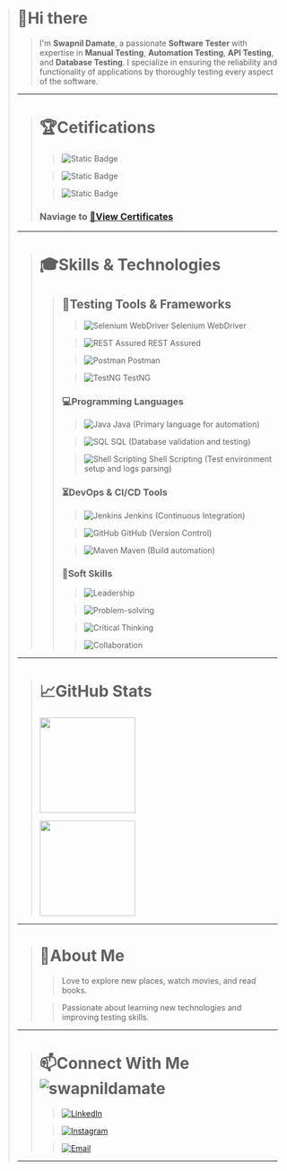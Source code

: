 > # 👋Hi there
>> I'm **Swapnil Damate**, a passionate **Software Tester** with expertise in **Manual Testing**, **Automation Testing**,
**API Testing**, and **Database Testing**. I specialize in ensuring the reliability and functionality of applications by
> > thoroughly testing every aspect of the software.
>---
>> # 🏆Cetifications
>>> ![Static Badge](https://img.shields.io/badge/ISTQB_Certified_Tester-Foundation_Level-43B02A)
>>
>>> ![Static Badge](https://img.shields.io/badge/Git_Hub-Foundation_Level-43B02A)
>>
>>> ![Static Badge](https://img.shields.io/badge/Git_Hub-Copilot-43B02A)
> >
>>### Naviage to [📜View Certificates](certificate.md)
>---
>> # 🎓Skills & Technologies
>>> ## 📁Testing Tools & Frameworks
>>>> ![Selenium WebDriver](https://img.shields.io/badge/-Selenium%20WebDriver-43B02A?logo=selenium&logoColor=white)
> > > > Selenium WebDriver
>>>
>>>> ![REST Assured](https://img.shields.io/badge/-REST%20Assured-000000?logo=java&logoColor=white) REST Assured
>>>
>>>> ![Postman](https://img.shields.io/badge/-Postman-FF6C37?logo=postman&logoColor=white) Postman
>>>
>>>> ![TestNG](https://img.shields.io/badge/-TestNG-FF6C37?logo=testng&logoColor=white) TestNG
>>>### 💻Programming Languages
>>>> ![Java](https://img.shields.io/badge/-Java-007396?logo=java&logoColor=white) Java (Primary language for automation)
>>>
>>>> ![SQL](https://img.shields.io/badge/-SQL-4479A1?logo=postgresql&logoColor=white) SQL (Database validation and
> > > > testing)
> >>
>>>> ![Shell Scripting](https://img.shields.io/badge/-Shell%20Scripting-4EAA25?logo=gnu-bash&logoColor=white) Shell
> > > > Scripting (Test environment setup and logs parsing)
>>>### ⏳DevOps & CI/CD Tools
>>>> ![Jenkins](https://img.shields.io/badge/-Jenkins-D24939?logo=jenkins&logoColor=white) Jenkins (Continuous
> > > > Integration)
> >>
>>>> ![GitHub](https://img.shields.io/badge/-GitHub-181717?logo=github&logoColor=white) GitHub (Version Control)
> >>
>>>> ![Maven](https://img.shields.io/badge/-Maven-C71A36?logo=apache-maven&logoColor=white) Maven (Build automation)
>>>### 🎯Soft Skills
>>>>![Leadership](https://img.shields.io/badge/-Leadership-007ACC?logo=teams&logoColor=white)
>>>
>>>>![Problem-solving](https://img.shields.io/badge/-Problem--Solving-007ACC?logo=visual-studio-code&logoColor=white)
>>>
>>>>![Critical Thinking](https://img.shields.io/badge/-Critical--Thinking-007ACC?logo=visual-studio-code&logoColor=white)
>>>
>>>>![Collaboration](https://img.shields.io/badge/-Collaboration-007ACC?logo=teams&logoColor=white)
>---
>># 📈GitHub Stats
>><p ><img src="https://github-readme-stats.vercel.app/api?username=swapnildamate&show_icons=true&theme=white" height="170" /></p>
>><p ><img src="https://github-readme-stats.vercel.app/api/top-langs/?username=swapnildamate&layout=compact&theme=white" height="170" /></p>
>---
>># 🤗About Me
>>
>>>Love to explore new places, watch movies, and read books.
>> 
>>>Passionate about learning new technologies and improving testing skills.
>---
>># 📫Connect With Me <img src="https://komarev.com/ghpvc/?username=swapnildamate&label=Profile%20views&color=0e75b6&style=flat" alt="swapnildamate" />
>>>[![LinkedIn](https://img.shields.io/badge/LinkedIn-0077B5?logo=linkedin&logoColor=white)](https://linkedin.com/in/swapnil-damate) 
>>
>>>[![Instagram](https://img.shields.io/badge/Instagram-E4405F?logo=instagram&logoColor=white)](https://instagram.com/swapnildamate) 
>>
>>>[![Email](https://img.shields.io/badge/Email-D14836?logo=gmail&logoColor=white)](mailto:swapnildamate@gmail.com)
>---

